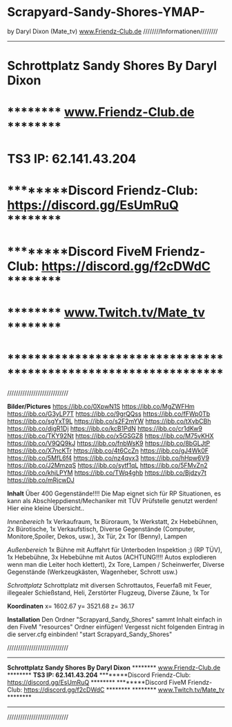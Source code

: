 # Scrapyard-Sandy-Shores-YMAP- 
by Daryl Dixon (Mate_tv) www.Friendz-Club.de
////////Informationen////////
****************************************************************
# ********Schrottplatz Sandy Shores By Daryl Dixon********
# ******** www.Friendz-Club.de ********
# ********TS3 IP: 62.141.43.204********
# ********Discord Friendz-Club: https://discord.gg/EsUmRuQ ********
# ********Discord FiveM Friendz-Club: https://discord.gg/f2cDWdC ********
# ******** www.Twitch.tv/Mate_tv ********
# ****************************************************************
////////////////////////////

**Bilder/Pictures**
https://ibb.co/0XpwN1S
https://ibb.co/MgZWFHm
https://ibb.co/G3yLP7T
https://ibb.co/9grQQss
https://ibb.co/fFWp0Tb
https://ibb.co/sgYxT9L
https://ibb.co/s2F2mYW
https://ibb.co/tXybCBh
https://ibb.co/djgR1Dj
https://ibb.co/kcB1PdN
https://ibb.co/cr1dKw9
https://ibb.co/TKY92Nt
https://ibb.co/x5GSGZ8
https://ibb.co/M75vKHX
https://ibb.co/V9QQ9kJ
https://ibb.co/fnbWsK9
https://ibb.co/8bGLJtP
https://ibb.co/X7ncKTr
https://ibb.co/4t6CcZn
https://ibb.co/gJ4Wk0F
https://ibb.co/5MfL6f4
https://ibb.co/nz4qyx3
https://ibb.co/hHpw6V9
https://ibb.co/J2MmzqS
https://ibb.co/sytf1qL
https://ibb.co/5FMvZn2
https://ibb.co/khjLPYM
https://ibb.co/TWq4ghb
https://ibb.co/Bjdzy7t
https://ibb.co/mRjcwDJ

**Inhalt**
Über 400 Gegenstände!!!!
Die Map eignet sich für RP Situationen, es kann als Abschleppdienst/Mechaniker mit TÜV Prüfstelle genutzt werden!
Hier eine kleine Übersicht..


*Innenbereich*
1x Verkaufraum,
1x Büroraum,
1x Werkstatt,
2x Hebebühnen,
2x Bürotische,
1x Verkaufstisch,
Diverse Gegenstände (Computer, Monitore,Spoiler, Dekos, usw.),
3x Tür,
2x Tor (Benny),
Lampen

*Außenbereich*
1x Bühne mit Auffahrt für Unterboden Inspektion ;) (RP TÜV),
1x Hebebühne,
3x Hebebühne mit Autos (ACHTUNG!!!! Autos explodieren wenn man die Leiter hoch klettert),
2x Tore,
Lampen / Scheinwerfer,
Diverse Gegenstände (Werkzeugkästen, Wagenheber, Schrott usw.)

*Schrottplatz*
Schrottplatz mit diversen Schrottautos,
Feuerfaß mit Feuer,
illegealer Schießstand,
Heli,
Zerstörter Flugzeug,
Diverse Zäune,
1x Tor

**Koordinaten**
x= 1602.67  y= 3521.68 z= 36.17

**Installation**
Den Ordner "Scrapyard_Sandy_Shores" sammt Inhalt einfach in den FiveM "resources" Ordner einfügen!
Vergesst nicht folgenden Eintrag in die server.cfg einbinden! 
"start Scrapyard_Sandy_Shores"



////////////////////////////
****************************************************************
********Schrottplatz Sandy Shores By Daryl Dixon********
******** www.Friendz-Club.de ********
********TS3 IP: 62.141.43.204********
********Discord Friendz-Club: https://discord.gg/EsUmRuQ ********
********Discord FiveM Friendz-Club: https://discord.gg/f2cDWdC ********
******** www.Twitch.tv/Mate_tv ********
****************************************************************
////////////////////////////
